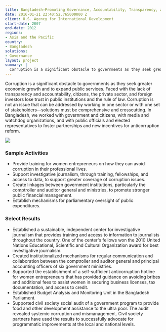 ```yaml
---
title: Bangladesh—Promoting Governance, Accountability, Transparency, and Integrity (PROGATI)
date: 2016-01-21 22:40:52.765000000 Z
client: U.S. Agency for International Development
start-date: 2007
end-date: 2012
regions:
- Asia and the Pacific
country:
- Bangladesh
solutions:
- Governance
layout: project
summary: |
  Corruption is a significant obstacle to governments as they seek greater economic growth and to expand public services. Faced with the lack of transparency and accountability, citizens, the private sector, and foreign investors lose trust in public institutions and the rule of law.
---
```

Corruption is a significant obstacle to governments as they seek greater economic growth and to expand public services. Faced with the lack of transparency and accountability, citizens, the private sector, and foreign investors lose trust in public institutions and the rule of law. Corruption is not an issue that can be addressed by working in one sector or with one set of stakeholders—solutions must be comprehensive and crosscutting. In Bangladesh, we worked with government and citizens, with media and watchdog organizations, and with public officials and elected representatives to foster partnerships and new incentives for anticorruption reform.

![][1]

###  Sample Activities

* Provide training for women entrepreneurs on how they can avoid corruption in their professional lives.
* Support investigative journalism, through training, fellowships, and access to data, to support greater coverage of corruption issues.
* Create linkages between government institutions, particularly the comptroller and auditor general and ministries, to promote stronger public financial management.
* Establish mechanisms for parliamentary oversight of public expenditures.

###  Select Results

* Established a sustainable, independent center for investigative journalism that provides training and access to information to journalists throughout the country. One of the center's fellows won the 2010 United Nations Educational, Scientific and Cultural Organization award for best investigative journalism.
* Created institutionalized mechanisms for regular communication and collaboration between the comptroller and auditor general and principal accounting officers of six government ministries.
* Supported the establishment of a self-sufficient anticorruption hotline for women entrepreneurs that has provided guidance on avoiding bribes and additional fees to assist women in securing business licenses, tax documentation, and access to credit.
* Established Budget Analysis and Monitoring Unit in the Bangladesh Parliament.
* Supported civil society social audit of a government program to provide food and other development assistance to the ultra poor. The audit revealed systemic corruption and mismanagement. Civil society partners have used the results to successfully advocate for programmatic improvements at the local and national levels.

[1]: /assets/images/projects/PROGATIprojectphoto.jpg
